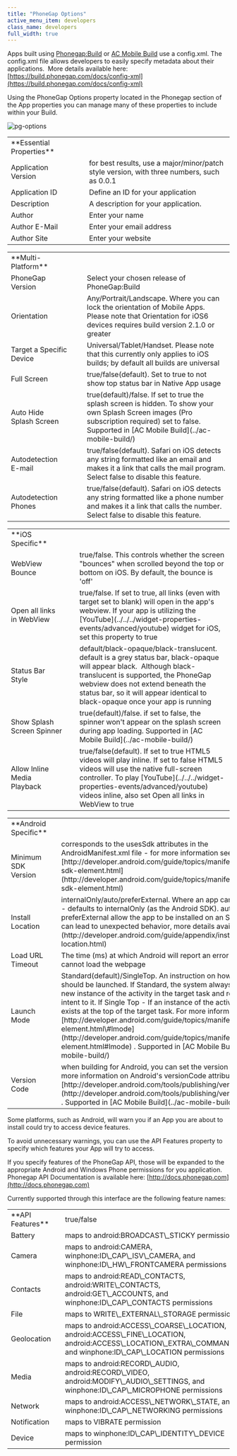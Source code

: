 ```yaml
---
title: "PhoneGap Options"
active_menu_item: developers
class_name: developers
full_width: true
---
```



Apps built using [Phonegap:Build](../phonegapbuild/) or [AC Mobile Build](../ac-mobile-build/) use a config.xml. The config.xml file allows developers to easily specify metadata about their applications.  More details available here: [https://build.phonegap.com/docs/config-xml](https://build.phonegap.com/docs/config-xml)

Using the PhoneGap Options property located in the Phonegap section of the App properties you can manage many of these properties to include within your Build.

![pg-options](/img/docs/pg-options.zoom79.png)

<table>
<tr>
<td width="181">
**Essential Properties**

</td>
<td width="46">

</td>
<td width="614">

</td>
</tr>
<tr>
<td width="181">
Application Version

</td>
<td width="46">

</td>
<td width="614">
for best results, use a major/minor/patch style version, with three numbers, such as 0.0.1

</td>
</tr>
<tr>
<td width="181">
Application ID

</td>
<td width="46">

</td>
<td width="614">
Define an ID for your application

</td>
</tr>
<tr>
<td width="181">
Description

</td>
<td width="46">

</td>
<td width="614">
A description for your application.

</td>
</tr>
<tr>
<td width="181">
Author

</td>
<td width="46">

</td>
<td width="614">
Enter your name

</td>
</tr>
<tr>
<td width="181">
Author E-Mail

</td>
<td width="46">

</td>
<td width="614">
Enter your email address

</td>
</tr>
<tr>
<td width="181">
Author Site

</td>
<td width="46">

</td>
<td width="614">
Enter your website

</td>
</tr>
</table>

<table>
<tr>
<td width="182">
**Multi-Platform**

</td>
<td width="44">

</td>
<td width="615">

</td>
</tr>
<tr>
<td width="182">
PhoneGap Version

</td>
<td width="44">

</td>
<td width="615">
Select your chosen release of PhoneGap:Build

</td>
</tr>
<tr>
<td width="182">
Orientation

</td>
<td width="44">

</td>
<td width="615">
Any/Portrait/Landscape. Where you can lock the orientation of Mobile Apps. Please note that Orientation for iOS6 devices requires build version 2.1.0 or greater

</td>
</tr>
<tr>
<td width="182">
Target a Specific Device

</td>
<td width="44">

</td>
<td width="615">
Universal/Tablet/Handset. Please note that this currently only applies to iOS builds; by default all builds are universal

</td>
</tr>
<tr>
<td width="182">
Full Screen

</td>
<td width="44">

</td>
<td width="615">
true/false(default). Set to true to not show top status bar in Native App usage

</td>
</tr>
<tr>
<td width="182">
Auto Hide Splash Screen

</td>
<td width="44">

</td>
<td width="615">
true(default)/false. If set to true the splash screen is hidden. To show your own Splash Screen images (Pro subscription required) set to false. Supported in [AC Mobile Build](../ac-mobile-build/)

</td>
</tr>
<tr>
<td width="182">
Autodetection E-mail

</td>
<td width="44">

</td>
<td width="615">
true/false(default). Safari on iOS detects any string formatted like an email and makes it a link that calls the mail program. Select false to disable this feature.

</td>
</tr>
<tr>
<td width="182">
Autodetection Phones

</td>
<td width="44">

</td>
<td width="615">
true/false(default). Safari on iOS detects any string formatted like a phone number and makes it a link that calls the number. Select false to disable this feature.

</td>
</tr>
</table>
<table>
<tr>
<td width="199">
**iOS Specific**

</td>
<td width="18">

</td>
<td width="624">

</td>
</tr>
<tr>
<td width="199">
WebView Bounce

</td>
<td width="18">

</td>
<td width="624">
true/false. This controls whether the screen "bounces" when scrolled beyond the top or bottom on iOS. By default, the bounce is 'off'

</td>
</tr>
<tr>
<td width="199">
Open all links in WebView

</td>
<td width="18">

</td>
<td width="624">
true/false. If set to true, all links (even with target set to blank) will open in the app's webview. If your app is utilizing the [YouTube](../../../widget-properties-events/advanced/youtube) widget for iOS, set this property to true

</td>
</tr>
<tr>
<td width="199">
Status Bar Style

</td>
<td width="18">

</td>
<td width="624">
default/black-opaque/black-translucent. default is a grey status bar, black-opaque will appear black.  Although black-translucent is supported, the PhoneGap webview does not extend beneath the status bar, so it will appear identical to black-opaque once your app is running

</td>
</tr>
<tr>
<td width="199">
Show Splash Screen Spinner

</td>
<td width="18">

</td>
<td width="624">
true(default)/false. if set to false, the spinner won't appear on the splash screen during app loading. Supported in [AC Mobile Build](../ac-mobile-build/)

</td>
</tr>
<tr>
<td width="199">
Allow Inline Media Playback

</td>
<td width="18">

</td>
<td width="624">
true/false(default). If set to true HTML5 videos will play inline. If set to false HTML5 videos will use the native full-screen controller. To play [YouTube](../../../widget-properties-events/advanced/youtube) videos inline, also set Open all links in WebView to true

</td>
</tr>
</table>

<table>
<tr>
<td width="183">
**Android Specific**

</td>
<td width="42">

</td>
<td width="617">

</td>
</tr>
<tr>
<td width="183">
Minimum SDK Version

</td>
<td width="42">

</td>
<td width="617">
corresponds to the usesSdk attributes in the AndroidManifest.xml file - for more information see [http://developer.android.com/guide/topics/manifest/uses-sdk-element.html](http://developer.android.com/guide/topics/manifest/uses-sdk-element.html)

</td>
</tr>
<tr>
<td width="183">
Install Location

</td>
<td width="42">

</td>
<td width="617">
internalOnly/auto/preferExternal. Where an app can be installed - defaults to internalOnly (as the Android SDK). auto or preferExternal allow the app to be installed on an SD card - this can lead to unexpected behavior, more details available [here](http://developer.android.com/guide/appendix/install-location.html)

</td>
</tr>
<tr>
<td width="183">
Load URL Timeout

</td>
<td width="42">

</td>
<td width="617">
The time (ms) at which Android will report an error that it cannot load the webpage

</td>
</tr>
<tr>
<td width="183">
Launch Mode

</td>
<td width="42">

</td>
<td width="617">
Standard(default)/SingleTop. An instruction on how the activity should be launched. If Standard, the system always creates a new instance of the activity in the target task and routes the intent to it. If Single Top - If an instance of the activity already exists at the top of the target task. For more information see [http://developer.android.com/guide/topics/manifest/activity-element.html\#lmode](http://developer.android.com/guide/topics/manifest/activity-element.html#lmode) . Supported in [AC Mobile Build](../ac-mobile-build/)

</td>
</tr>
<tr>
<td width="183">
Version Code

</td>
<td width="42">

</td>
<td width="617">
when building for Android, you can set the version Code. For more information on Android's versionCode attribute, see [http://developer.android.com/tools/publishing/versioning.html](http://developer.android.com/tools/publishing/versioning.html) . Supported in [AC Mobile Build](../ac-mobile-build/)

</td>
</tr>
</table>

Some platforms, such as Android, will warn you if an App you are about to install could try to access device features.

To avoid unnecessary warnings, you can use the API Features property to specify which features your App will try to access.

If you specify features of the PhoneGap API, those will be expanded to the appropriate Android and Windows Phone permissions for you application. Phonegap API Documentation is available here: [http://docs.phonegap.com](http://docs.phonegap.com)

Currently supported through this interface are the following feature names:

<table>
<tr>
<td width="183">
**API Features**

</td>
<td width="25">

</td>
<td width="635">
true/false

</td>
</tr>
<tr>
<td width="183">
Battery

</td>
<td width="25">

</td>
<td width="635">
maps to android:BROADCAST\_STICKY permission

</td>
</tr>
<tr>
<td width="183">
Camera

</td>
<td width="25">

</td>
<td width="635">
maps to android:CAMERA, winphone:ID\_CAP\_ISV\_CAMERA, and winphone:ID\_HW\_FRONTCAMERA permissions

</td>
</tr>
<tr>
<td width="183">
Contacts

</td>
<td width="25">

</td>
<td width="635">
maps to android:READ\_CONTACTS, android:WRITE\_CONTACTS, android:GET\_ACCOUNTS, and winphone:ID\_CAP\_CONTACTS permissions

</td>
</tr>
<tr>
<td width="183">
File

</td>
<td width="25">

</td>
<td width="635">
maps to WRITE\_EXTERNAL\_STORAGE permission

</td>
</tr>
<tr>
<td width="183">
Geolocation

</td>
<td width="25">

</td>
<td width="635">
maps to android:ACCESS\_COARSE\_LOCATION, android:ACCESS\_FINE\_LOCATION, android:ACCESS\_LOCATION\_EXTRA\_COMMANDS, and winphone:ID\_CAP\_LOCATION permissions

</td>
</tr>
<tr>
<td width="183">
Media

</td>
<td width="25">

</td>
<td width="635">
maps to android:RECORD\_AUDIO, android:RECORD\_VIDEO, android:MODIFY\_AUDIO\_SETTINGS, and winphone:ID\_CAP\_MICROPHONE permissions

</td>
</tr>
<tr>
<td width="183">
Network

</td>
<td width="25">

</td>
<td width="635">
maps to android:ACCESS\_NETWORK\_STATE, and winphone:ID\_CAP\_NETWORKING permissions

</td>
</tr>
<tr>
<td width="183">
Notification

</td>
<td width="25">

</td>
<td width="635">
maps to VIBRATE permission

</td>
</tr>
<tr>
<td width="183">
Device

</td>
<td width="25">

</td>
<td width="635">
maps to winphone:ID\_CAP\_IDENTITY\_DEVICE permission

</td>
</tr>
</table>

